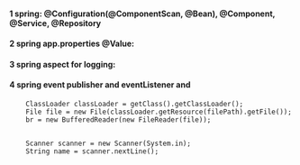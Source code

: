 ﻿

#### 1 spring: @Configuration(@ComponentScan, @Bean), @Component, @Service, @Repository

#### 2 spring app.properties @Value:

#### 3 spring aspect for logging:

#### 4 spring event publisher and eventListener and 




        ClassLoader classLoader = getClass().getClassLoader();
        File file = new File(classLoader.getResource(filePath).getFile());
        br = new BufferedReader(new FileReader(file));
        
        
        Scanner scanner = new Scanner(System.in);
        String name = scanner.nextLine();